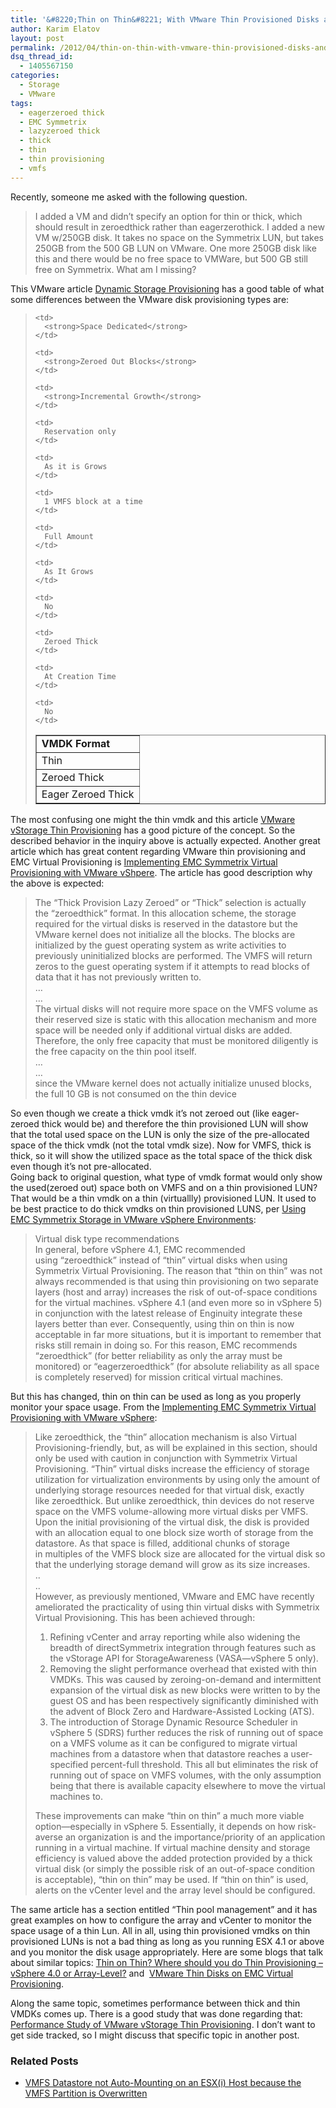```yaml
---
title: '&#8220;Thin on Thin&#8221; With VMware Thin Provisioned Disks and EMC Symmetrix Virtual Provisioning'
author: Karim Elatov
layout: post
permalink: /2012/04/thin-on-thin-with-vmware-thin-provisioned-disks-and-emc-symmetrix-virtual-provisioning/
dsq_thread_id:
  - 1405567150
categories:
  - Storage
  - VMware
tags:
  - eagerzeroed thick
  - EMC Symmetrix
  - lazyzeroed thick
  - thick
  - thin
  - thin provisioning
  - vmfs
---
```

Recently, someone me asked with the following question.

> I added a VM and didn&#8217;t specify an option for thin or thick, which should result in zeroedthick rather than eagerzerothick. I added a new VM w/250GB disk. It takes no space on the Symmetrix LUN, but takes 250GB from the 500 GB LUN on VMware. One more 250GB disk like this and there would be no free space to VMWare, but 500 GB still free on Symmetrix. What am I missing?

This VMware article <a href="http://www.vmware.com/files/pdf/VMware-DynamicStorageProv-WP-EN.pdf" onclick="javascript:_gaq.push(['_trackEvent','download','http://www.vmware.com/files/pdf/VMware-DynamicStorageProv-WP-EN.pdf']);">Dynamic Storage Provisioning</a> has a good table of what some differences between the VMware disk provisioning types are:

> <table summary="" border="1" cellspacing="1" cellpadding="1">
>   <tr>
>     <td>
>       <strong>VMDK Format</strong>
>     </td>
>     
>     <td>
>       <strong>Space Dedicated</strong>
>     </td>
>     
>     <td>
>       <strong>Zeroed Out Blocks</strong>
>     </td>
>     
>     <td>
>       <strong>Incremental Growth</strong>
>     </td>
>   </tr>
>   
>   <tr>
>     <td>
>       Thin
>     </td>
>     
>     <td>
>       Reservation only
>     </td>
>     
>     <td>
>       As it is Grows
>     </td>
>     
>     <td>
>       1 VMFS block at a time
>     </td>
>   </tr>
>   
>   <tr>
>     <td>
>       Zeroed Thick
>     </td>
>     
>     <td>
>       Full Amount
>     </td>
>     
>     <td>
>       As It Grows
>     </td>
>     
>     <td>
>       No
>     </td>
>   </tr>
>   
>   <tr>
>     <td>
>       Eager Zeroed Thick
>     </td>
>     
>     <td>
>       Zeroed Thick
>     </td>
>     
>     <td>
>       At Creation Time
>     </td>
>     
>     <td>
>       No
>     </td>
>   </tr>
> </table>

The most confusing one might the thin vmdk and this article <a href="http://www.vmware.com/files/pdf/VMware-vStorage-Thin-Provisioning-DS-EN.pdf" onclick="javascript:_gaq.push(['_trackEvent','download','http://www.vmware.com/files/pdf/VMware-vStorage-Thin-Provisioning-DS-EN.pdf']);">VMware vStorage Thin Provisioning</a> has a good picture of the concept. So the described behavior in the inquiry above is actually expected. Another great article which has great content regarding VMware thin provisioning and EMC Virtual Provisioning is <a href="http://www.emc.com/collateral/hardware/white-papers/h6813-implting-symmetrix-vrtl-prvsning-vsphere-wp.pdf" onclick="javascript:_gaq.push(['_trackEvent','download','http://www.emc.com/collateral/hardware/white-papers/h6813-implting-symmetrix-vrtl-prvsning-vsphere-wp.pdf']);">Implementing EMC Symmetrix Virtual Provisioning with VMware vShpere</a>. The article has good description why the above is expected:

> The &#8220;Thick Provision Lazy Zeroed&#8221; or “Thick” selection is actually the &#8220;zeroedthick&#8221; format. In this allocation scheme, the storage required for the virtual disks is reserved in the datastore but the VMware kernel does not initialize all the blocks. The blocks are initialized by the guest operating system as write activities to  
> previously uninitialized blocks are performed. The VMFS will return zeros to the guest operating system if it attempts to read blocks of data that it has not previously written to.  
> &#8230;  
> &#8230;  
> The virtual disks will not require more space on the VMFS volume as their reserved size is static with this allocation mechanism and more space will be needed only if additional virtual disks are added. Therefore, the only free capacity that must be monitored diligently is the free capacity on the thin pool itself.  
> &#8230;  
> &#8230;  
> since the VMware kernel does not actually initialize unused blocks, the full 10 GB is not consumed on the thin device

So even though we create a thick vmdk it&#8217;s not zeroed out (like eager-zeroed thick would be) and therefore the thin provisioned LUN will show that the total used space on the LUN is only the size of the pre-allocated space of the thick vmdk (not the total vmdk size). Now for VMFS, thick is thick, so it will show the utilized space as the total space of the thick disk even though it&#8217;s not pre-allocated.  
Going back to original question, what type of vmdk format would only show the used(zeroed out) space both on VMFS and on a thin provisioned LUN? That would be a thin vmdk on a thin (virtuallly) provisioned LUN. It used to be best practice to do thick vmdks on thin provisioned LUNS, per <a href="http://www.emc.com/collateral/hardware/solution-overview/h2529-vmware-esx-svr-w-symmetrix-wp-ldv.pdf" onclick="javascript:_gaq.push(['_trackEvent','download','http://www.emc.com/collateral/hardware/solution-overview/h2529-vmware-esx-svr-w-symmetrix-wp-ldv.pdf']);">Using EMC Symmetrix Storage in VMware vSphere Environments</a>:

> Virtual disk type recommendations  
> In general, before vSphere 4.1, EMC recommended using “zeroedthick” instead of “thin” virtual disks when using Symmetrix Virtual Provisioning. The reason that “thin on thin” was not always recommended is that using thin provisioning on two separate layers (host and array) increases the risk of out-of-space conditions for the virtual machines. vSphere 4.1 (and even more so in vSphere 5) in conjunction with the latest release of Enginuity integrate these layers better than ever. Consequently, using thin on thin is now acceptable in far more situations, but it is important to remember that risks still remain in doing so. For this reason, EMC recommends “zeroedthick” (for better reliability as only the array must be monitored) or “eagerzeroedthick” (for absolute reliability as all space is completely reserved) for mission critical virtual machines.

But this has changed, thin on thin can be used as long as you properly monitor your space usage. From the <a href="http://www.emc.com/collateral/hardware/white-papers/h6813-implting-symmetrix-vrtl-prvsning-vsphere-wp.pdf" onclick="javascript:_gaq.push(['_trackEvent','download','http://www.emc.com/collateral/hardware/white-papers/h6813-implting-symmetrix-vrtl-prvsning-vsphere-wp.pdf']);">Implementing EMC Symmetrix Virtual Provisioning with VMware vSphere</a>:

> Like zeroedthick, the &#8220;thin&#8221; allocation mechanism is also Virtual Provisioning-friendly, but, as will be explained in this section, should only be used with caution in conjunction with Symmetrix Virtual Provisioning. &#8220;Thin&#8221; virtual disks increase the efficiency of storage utilization for virtualization environments by using only the amount of underlying storage resources needed for that virtual disk, exactly like zeroedthick. But unlike zeroedthick, thin devices do not reserve space on the VMFS volume-allowing more virtual disks per VMFS. Upon the initial provisioning of the virtual disk, the disk is provided with an allocation equal to one block size worth of storage from the datastore. As that space is filled, additional chunks of storage in multiples of the VMFS block size are allocated for the virtual disk so that the underlying storage demand will grow as its size increases.  
> ..  
> ..  
> However, as previously mentioned, VMware and EMC have recently ameliorated the practicality of using thin virtual disks with Symmetrix Virtual Provisioning. This has been achieved through:
> 
> 1.  Refining vCenter and array reporting while also widening the breadth of directSymmetrix integration through features such as the vStorage API for StorageAwareness (VASA—vSphere 5 only).
> 2.  Removing the slight performance overhead that existed with thin VMDKs. This was caused by zeroing-on-demand and intermittent expansion of the virtual disk as new blocks were written to by the guest OS and has been respectively significantly diminished with the advent of Block Zero and Hardware-Assisted Locking (ATS).
> 3.  The introduction of Storage Dynamic Resource Scheduler in vSphere 5 (SDRS) further reduces the risk of running out of space on a VMFS volume as it can be configured to migrate virtual machines from a datastore when that datastore reaches a user-specified percent-full threshold. This all but eliminates the risk of running out of space on VMFS volumes, with the only assumption being that there is available capacity elsewhere to move the virtual machines to.
> 
> These improvements can make &#8220;thin on thin&#8221; a much more viable option—especially in vSphere 5. Essentially, it depends on how risk-averse an organization is and the importance/priority of an application running in a virtual machine. If virtual machine density and storage efficiency is valued above the added protection provided by a thick virtual disk (or simply the possible risk of an out-of-space condition is acceptable), “thin on thin” may be used. If &#8220;thin on thin&#8221; is used, alerts on the vCenter level and the array level should be configured.

The same article has a section entitled &#8220;Thin pool management&#8221; and it has great examples on how to configure the array and vCenter to monitor the space usage of a thin Lun. All in all, using thin provisioned vmdks on thin provisioned LUNs is not a bad thing as long as you running ESX 4.1 or above and you monitor the disk usage appropriately. Here are some blogs that talk about similar topics: <a href="http://virtualgeek.typepad.com/virtual_geek/2009/04/thin-on-thin-where-should-you-do-thin-provisioning-vsphere-40-or-array-level.html" onclick="javascript:_gaq.push(['_trackEvent','outbound-article','http://virtualgeek.typepad.com/virtual_geek/2009/04/thin-on-thin-where-should-you-do-thin-provisioning-vsphere-40-or-array-level.html']);">Thin on Thin? Where should you do Thin Provisioning – vSphere 4.0 or Array-Level?</a> and  <a href="http://vpivot.com/2012/02/01/vmware-thin-disks-on-emc-virtual-provisioning/" onclick="javascript:_gaq.push(['_trackEvent','outbound-article','http://vpivot.com/2012/02/01/vmware-thin-disks-on-emc-virtual-provisioning/']);">VMware Thin Disks on EMC Virtual Provisioning</a>.

Along the same topic, sometimes performance between thick and thin VMDKs comes up. There is a good study that was done regarding that: <a href="http://www.vmware.com/pdf/vsp_4_thinprov_perf.pdf" onclick="javascript:_gaq.push(['_trackEvent','download','http://www.vmware.com/pdf/vsp_4_thinprov_perf.pdf']);">Performance Study of VMware vStorage Thin Provisioning</a>. I don&#8217;t want to get side tracked, so I might discuss that specific topic in another post.

<div class="SPOSTARBUST-Related-Posts">
  <H3>
    Related Posts
  </H3>
  
  <ul class="entry-meta">
    <li class="SPOSTARBUST-Related-Post">
      <a title="VMFS Datastore not Auto-Mounting on an ESX(i) Host because the VMFS Partition is Overwritten" href="http://virtuallyhyper.com/2012/09/vmfs-datastore-not-auto-mounting-on-an-esxi-host/" onclick="javascript:_gaq.push(['_trackEvent','outbound-article','http://virtuallyhyper.com/2012/09/vmfs-datastore-not-auto-mounting-on-an-esxi-host/']);" rel="bookmark">VMFS Datastore not Auto-Mounting on an ESX(i) Host because the VMFS Partition is Overwritten</a>
    </li>
  </ul>
</div>

